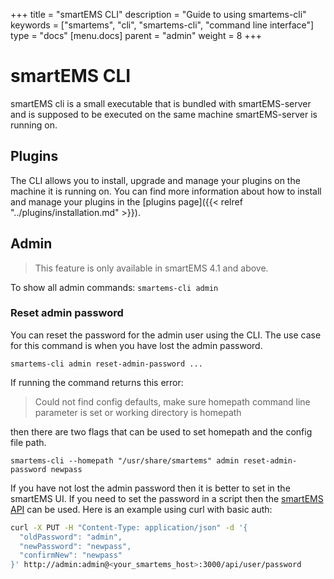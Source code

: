 +++
title = "smartEMS CLI"
description = "Guide to using smartems-cli"
keywords = ["smartems", "cli", "smartems-cli", "command line interface"]
type = "docs"
[menu.docs]
parent = "admin"
weight = 8
+++

# smartEMS CLI

smartEMS cli is a small executable that is bundled with smartEMS-server and is supposed to be executed on the same machine smartEMS-server is running on.

## Plugins

The CLI allows you to install, upgrade and manage your plugins on the machine it is running on.
You can find more information about how to install and manage your plugins in the
[plugins page]({{< relref "../plugins/installation.md" >}}).

## Admin

> This feature is only available in smartEMS 4.1 and above.

To show all admin commands:
`smartems-cli admin`

### Reset admin password

You can reset the password for the admin user using the CLI. The use case for this command is when you have lost the admin password.

`smartems-cli admin reset-admin-password ...`

If running the command returns this error:

> Could not find config defaults, make sure homepath command line parameter is set or working directory is homepath

then there are two flags that can be used to set homepath and the config file path.

`smartems-cli --homepath "/usr/share/smartems" admin reset-admin-password newpass`

If you have not lost the admin password then it is better to set in the smartEMS UI. If you need to set the password in a script then the [smartEMS API](http://docs.smartems.org/http_api/user/#change-password) can be used. Here is an example using curl with basic auth:

```bash
curl -X PUT -H "Content-Type: application/json" -d '{
  "oldPassword": "admin",
  "newPassword": "newpass",
  "confirmNew": "newpass"
}' http://admin:admin@<your_smartems_host>:3000/api/user/password
```
